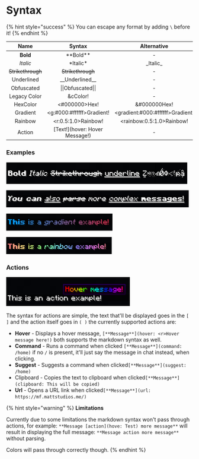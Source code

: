 # Syntax

{% hint style="success" %}
You can escape any format by adding `\` before it!
{% endhint %}

| Name | Syntax | Alternative |
| :---: | :---: | :---: |
| **Bold** | \*\*Bold\*\* | - |
| _Italic_ | \*Italic\* | \_Italic\_ |
| ~~Strikethrough~~ | ~~Strikethrough~~ | - |
| Underlined | \_\_Underlined\_\_ | - |
| Obfuscated | \|\|Obfuscated\|\| | - |
| Legacy Color | &cColor! | - |
| HexColor | &lt;\#000000&gt;Hex! | &\#000000Hex! |
| Gradient | &lt;g:\#000:\#ffffff&gt;Gradient! | &lt;gradient:\#000:\#ffffff&gt;Gradient! |
| Rainbow | &lt;r:0.5:1.0&gt;Rainbow! | &lt;rainbow:0.5:1.0&gt;Rainbow! |
| Action | \[Text!\]\(hover: Hover Message!\) | - |

### Examples

![\*\*Bold\*\* \*Italic\* ~~Strikethrough~~ \_\_underline\_\_ \|\|obfuscated\|\|](../../.gitbook/assets/image%20%282%29.png)

![\*\*\*You can\*\* \_\_also\_\_ ~~parse~~ more\* \_\_\*complex\* \*\*messages\*\*!\_\_](../../.gitbook/assets/image%20%287%29.png)

![&amp;lt;g:\#009FFF:\#ec2F4B&amp;gt;\*\*This\*\* is a \*gradient\* example!](../../.gitbook/assets/image%20%2810%29.png)

![&amp;lt;r:0.5:1.0&amp;gt;\*\*This\*\* is a \*rainbow\* example!](../../.gitbook/assets/image.png)

### Actions

![This is an \[action\]\(hover: &amp;lt;r&amp;gt;Hover message!\) example!](../../.gitbook/assets/image%20%288%29.png)

The syntax for actions are simple, the text that'll be displayed goes in the `[ ]` and the action itself goes in `( )` the currently supported actions are:

* **Hover** - Displays a hover message, `[**Message**](hover: <r>Hover message here!)` both supports the markdown syntax as well.
* **Command** - Runs a command when clicked `[**Message**](command: /home)` if no `/` is present, it'll just say the message in chat instead, when clicking.
* **Suggest** - Suggests a command when clicked`[**Message**](suggest: /home)`
* Clipboard - Copies the text to clipboard when clicked`[**Message**](clipboard: This will be copied)`
* **Url** -  Opens a URL link when clicked`[**Message**](url: https://mf.mattstudios.me/)`

{% hint style="warning" %}
**Limitations**

Currently due to some limitations the markdown syntax won't pass through actions, for example: `**Message [action](hove: Test) more message**` will result in displaying the full message: `**Message action more message**` without parsing.

Colors will pass through correctly though.
{% endhint %}



